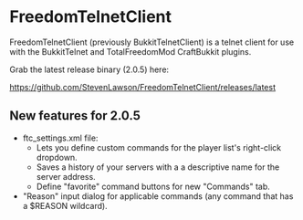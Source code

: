 FreedomTelnetClient
==================

FreedomTelnetClient (previously BukkitTelnetClient) is a telnet client for use with the BukkitTelnet and TotalFreedomMod CraftBukkit plugins.

Grab the latest release binary (2.0.5) here:

https://github.com/StevenLawson/FreedomTelnetClient/releases/latest

New features for 2.0.5
---------------------

* ftc_settings.xml file:
    * Lets you define custom commands for the player list's right-click dropdown.
    * Saves a history of your servers with a a descriptive name for the server address.
    * Define "favorite" command buttons for new "Commands" tab.
* "Reason" input dialog for applicable commands (any command that has a $REASON wildcard).
